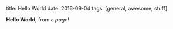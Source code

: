 title: Hello World
date: 2016-09-04
tags: [general, awesome, stuff]

**Hello World**, from a *page*!